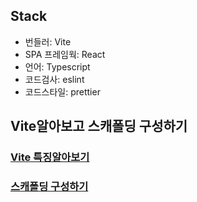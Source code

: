 ## Stack

- 번들러: Vite
- SPA 프레임웍: React
- 언어: Typescript
- 코드검사: eslint
- 코드스타일: prettier

## Vite알아보고 스캐폴딩 구성하기

### [Vite 특징알아보기](vite.md)

### [스캐폴딩 구성하기](vite-tutorial.md)
